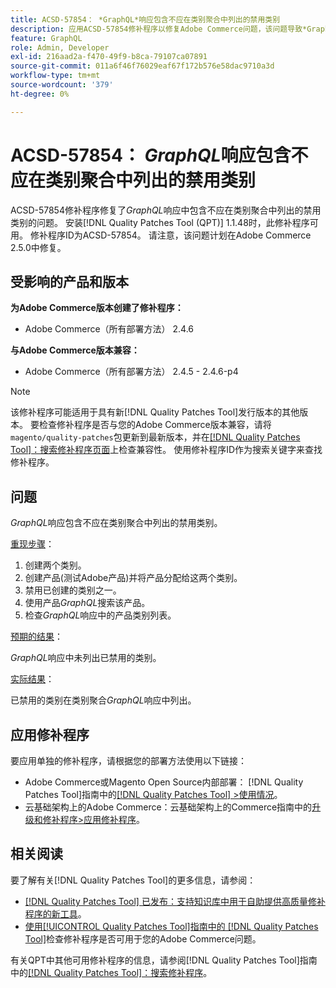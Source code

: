 ```yaml
---
title: ACSD-57854： *GraphQL*响应包含不应在类别聚合中列出的禁用类别
description: 应用ACSD-57854修补程序以修复Adobe Commerce问题，该问题导致*GraphQL*响应包含不应在类别聚合中列出的禁用类别。
feature: GraphQL
role: Admin, Developer
exl-id: 216aad2a-f470-49f9-b8ca-79107ca07891
source-git-commit: 011a6f46f76029eaf67f172b576e58dac9710a3d
workflow-type: tm+mt
source-wordcount: '379'
ht-degree: 0%

---
```


# ACSD-57854： *GraphQL*&#x200B;响应包含不应在类别聚合中列出的禁用类别

ACSD-57854修补程序修复了&#x200B;*GraphQL*&#x200B;响应中包含不应在类别聚合中列出的禁用类别的问题。 安装[!DNL Quality Patches Tool (QPT)] 1.1.48时，此修补程序可用。 修补程序ID为ACSD-57854。 请注意，该问题计划在Adobe Commerce 2.5.0中修复。

## 受影响的产品和版本

**为Adobe Commerce版本创建了修补程序：**

* Adobe Commerce（所有部署方法） 2.4.6

**与Adobe Commerce版本兼容：**

* Adobe Commerce（所有部署方法） 2.4.5 - 2.4.6-p4

>[!NOTE]
>
>该修补程序可能适用于具有新[!DNL Quality Patches Tool]发行版本的其他版本。 要检查修补程序是否与您的Adobe Commerce版本兼容，请将`magento/quality-patches`包更新到最新版本，并在[[!DNL Quality Patches Tool]：搜索修补程序页面](https://experienceleague.adobe.com/tools/commerce-quality-patches/index.html?lang=zh-Hans)上检查兼容性。 使用修补程序ID作为搜索关键字来查找修补程序。

## 问题

*GraphQL*&#x200B;响应包含不应在类别聚合中列出的禁用类别。

<u>重现步骤</u>：

1. 创建两个类别。
1. 创建产品(测试Adobe产品)并将产品分配给这两个类别。
1. 禁用已创建的类别之一。
1. 使用产品&#x200B;*GraphQL*&#x200B;搜索该产品。
1. 检查&#x200B;*GraphQL*&#x200B;响应中的产品类别列表。

<u>预期的结果</u>：

*GraphQL*&#x200B;响应中未列出已禁用的类别。

<u>实际结果</u>：

已禁用的类别在类别聚合&#x200B;*GraphQL*&#x200B;响应中列出。

## 应用修补程序

要应用单独的修补程序，请根据您的部署方法使用以下链接：

* Adobe Commerce或Magento Open Source内部部署： [!DNL Quality Patches Tool]指南中的[[!DNL Quality Patches Tool] >使用情况](/help/tools/quality-patches-tool/usage.md)。
* 云基础架构上的Adobe Commerce：云基础架构上的Commerce指南中的[升级和修补程序>应用修补程序](https://experienceleague.adobe.com/docs/commerce-cloud-service/user-guide/develop/upgrade/apply-patches.html?lang=zh-Hans)。

## 相关阅读

要了解有关[!DNL Quality Patches Tool]的更多信息，请参阅：

* [[!DNL Quality Patches Tool] 已发布：支持知识库中用于自助提供高质量修补程序的新工具](https://experienceleague.adobe.com/zh-hans/docs/commerce-operations/tools/quality-patches-tool/quality-patches-tool-to-self-serve-quality-patches)。
* [使用[!UICONTROL Quality Patches Tool]指南中的 [!DNL Quality Patches Tool]](/help/tools/quality-patches-tool/patches-available-in-qpt/check-patch-for-magento-issue-with-magento-quality-patches.md)检查修补程序是否可用于您的Adobe Commerce问题。


有关QPT中其他可用修补程序的信息，请参阅[!DNL Quality Patches Tool]指南中的[[!DNL Quality Patches Tool]：搜索修补程序](https://experienceleague.adobe.com/tools/commerce-quality-patches/index.html?lang=zh-Hans)。
